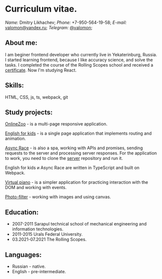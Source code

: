 # Curriculum vitae.

*Name:* Dmitry Likhachev;
*Phone:* +7-950-564-19-58;
*E-mail:* valomon@yandex.ru;
*Telegram:* [@valomon](https://t.me/VAL0MON);

## About me:

I am beginer frontend developer who currently live in Yekaterinburg, Russia.
I started learning frontend, because I like accuracy science, and solve the tasks.
I completed the course of the Rolling Scopes school and received a [certificate](https://app.rs.school/certificate/gpz1w8n2).
Now I'm studying React.

## Skills:

HTML, CSS, js, ts, webpack, git

## Study projects:

[OnlineZoo](https://rolling-scopes-school.github.io/dmitrisergeevich-JSFE2021Q1/online-zoo/index.html) - is a multi-page responsive application.

[English for kids](https://lerning-english.netlify.app/#main) - is a single page application that implements routing and animation.

[Async Race](https://asyncrace.netlify.app/) - is also a spa, working with APIs and promises, sending requests to the server and processing server responses. For the application to work, you need to clone the [server](https://github.com/mikhama/async-race-api) repository and run it.

English for kids и Async Race are written in TypeScript and built on Webpack.

[Virtual piano](https://rolling-scopes-school.github.io/dmitrisergeevich-JSFE2021Q1/virtual-piano/) - is a simpler application for practicing interaction with the DOM and working with events.

[Photo-filter](https://rolling-scopes-school.github.io/dmitrisergeevich-JSFE2021Q1/photo-filter/) - working with images and using canvas.

## Education:

* 2007-2011 Sarapul technical school of mechanical engineering and information
technologies.
* 2011-2015 Urals Federal University.
* 03.2021-07.2021 The Rolling Scopes.

## Languages:
* Russian - native.
* English - pre-intermediate.
